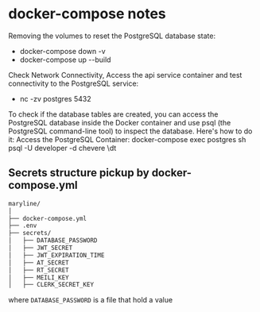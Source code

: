 # docker-compose notes

Removing the volumes to reset the PostgreSQL database state: 

- docker-compose down -v 
- docker-compose up --build

Check Network Connectivity, Access the api service container and 
test connectivity to the PostgreSQL service:

- nc -zv postgres 5432

To check if the database tables are created, you can access the PostgreSQL database inside the Docker container and use psql (the PostgreSQL command-line tool) to inspect the database.
Here's how to do it:
Access the PostgreSQL Container:
docker-compose exec postgres sh
psql -U developer -d chevere
\dt


## Secrets structure pickup by docker-compose.yml

```bash
maryline/
│
├── docker-compose.yml
├── .env
├── secrets/
│   ├── DATABASE_PASSWORD
│   ├── JWT_SECRET
│   ├── JWT_EXPIRATION_TIME
│   ├── AT_SECRET
│   ├── RT_SECRET
│   ├── MEILI_KEY
│   ├── CLERK_SECRET_KEY
```

where `DATABASE_PASSWORD` is a file that hold a value
